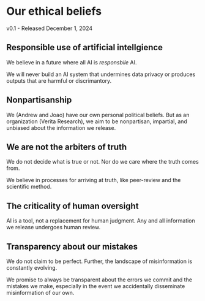 # Our ethical beliefs
v0.1 - Released December 1, 2024

## Responsible use of artificial intellgience

We believe in a future where all AI is _responsbile_ AI.

We will never build an AI system that undermines data privacy or produces outputs that are harmful or discrimantory.

## Nonpartisanship

We (Andrew and Joao) have our own personal political beliefs. But as an organization (Verita Research), we aim to be nonpartisan, impartial, and unbiased about the information we release.

## We are not the arbiters of truth

We do not decide what is true or not. Nor do we care where the truth comes from.

We believe in processes for arriving at truth, like peer-review and the scientific method.

## The criticality of human oversight

AI is a tool, not a replacement for human judgment. Any and all information we release undergoes human review.

## Transparency about our mistakes

We do not claim to be perfect. Further, the landscape of misinformation is constantly evolving.

We promise to always be transparent about the errors we commit and the mistakes we make, especially in the event we accidentally disseminate misinformation of our own.

